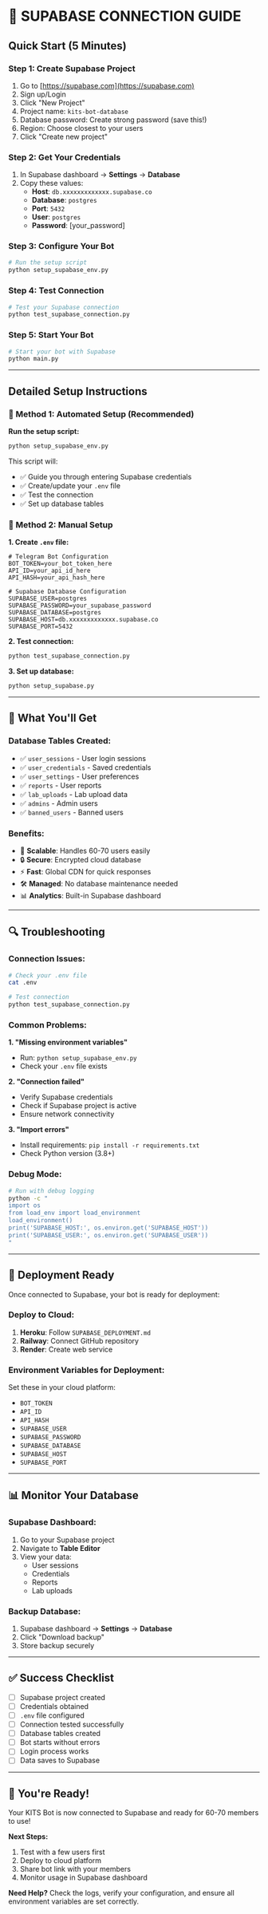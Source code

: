 # 🚀 **SUPABASE CONNECTION GUIDE**

## **Quick Start (5 Minutes)**

### **Step 1: Create Supabase Project**
1. Go to [https://supabase.com](https://supabase.com)
2. Sign up/Login
3. Click "New Project"
4. Project name: `kits-bot-database`
5. Database password: Create strong password (save this!)
6. Region: Choose closest to your users
7. Click "Create new project"

### **Step 2: Get Your Credentials**
1. In Supabase dashboard → **Settings** → **Database**
2. Copy these values:
   - **Host**: `db.xxxxxxxxxxxxx.supabase.co`
   - **Database**: `postgres`
   - **Port**: `5432`
   - **User**: `postgres`
   - **Password**: [your_password]

### **Step 3: Configure Your Bot**
```bash
# Run the setup script
python setup_supabase_env.py
```

### **Step 4: Test Connection**
```bash
# Test your Supabase connection
python test_supabase_connection.py
```

### **Step 5: Start Your Bot**
```bash
# Start your bot with Supabase
python main.py
```

---

## **Detailed Setup Instructions**

### **🔧 Method 1: Automated Setup (Recommended)**

**Run the setup script:**
```bash
python setup_supabase_env.py
```

This script will:
- ✅ Guide you through entering Supabase credentials
- ✅ Create/update your `.env` file
- ✅ Test the connection
- ✅ Set up database tables

### **🔧 Method 2: Manual Setup**

**1. Create `.env` file:**
```env
# Telegram Bot Configuration
BOT_TOKEN=your_bot_token_here
API_ID=your_api_id_here
API_HASH=your_api_hash_here

# Supabase Database Configuration
SUPABASE_USER=postgres
SUPABASE_PASSWORD=your_supabase_password
SUPABASE_DATABASE=postgres
SUPABASE_HOST=db.xxxxxxxxxxxxx.supabase.co
SUPABASE_PORT=5432
```

**2. Test connection:**
```bash
python test_supabase_connection.py
```

**3. Set up database:**
```bash
python setup_supabase.py
```

---

## **🎯 What You'll Get**

### **Database Tables Created:**
- ✅ `user_sessions` - User login sessions
- ✅ `user_credentials` - Saved credentials
- ✅ `user_settings` - User preferences
- ✅ `reports` - User reports
- ✅ `lab_uploads` - Lab upload data
- ✅ `admins` - Admin users
- ✅ `banned_users` - Banned users

### **Benefits:**
- 🚀 **Scalable**: Handles 60-70 users easily
- 🔒 **Secure**: Encrypted cloud database
- ⚡ **Fast**: Global CDN for quick responses
- 🛠️ **Managed**: No database maintenance needed
- 📊 **Analytics**: Built-in Supabase dashboard

---

## **🔍 Troubleshooting**

### **Connection Issues:**
```bash
# Check your .env file
cat .env

# Test connection
python test_supabase_connection.py
```

### **Common Problems:**

**1. "Missing environment variables"**
- Run: `python setup_supabase_env.py`
- Check your `.env` file exists

**2. "Connection failed"**
- Verify Supabase credentials
- Check if Supabase project is active
- Ensure network connectivity

**3. "Import errors"**
- Install requirements: `pip install -r requirements.txt`
- Check Python version (3.8+)

### **Debug Mode:**
```bash
# Run with debug logging
python -c "
import os
from load_env import load_environment
load_environment()
print('SUPABASE_HOST:', os.environ.get('SUPABASE_HOST'))
print('SUPABASE_USER:', os.environ.get('SUPABASE_USER'))
"
```

---

## **🚀 Deployment Ready**

Once connected to Supabase, your bot is ready for deployment:

### **Deploy to Cloud:**
1. **Heroku**: Follow `SUPABASE_DEPLOYMENT.md`
2. **Railway**: Connect GitHub repository
3. **Render**: Create web service

### **Environment Variables for Deployment:**
Set these in your cloud platform:
- `BOT_TOKEN`
- `API_ID`
- `API_HASH`
- `SUPABASE_USER`
- `SUPABASE_PASSWORD`
- `SUPABASE_DATABASE`
- `SUPABASE_HOST`
- `SUPABASE_PORT`

---

## **📊 Monitor Your Database**

### **Supabase Dashboard:**
1. Go to your Supabase project
2. Navigate to **Table Editor**
3. View your data:
   - User sessions
   - Credentials
   - Reports
   - Lab uploads

### **Backup Database:**
1. Supabase dashboard → **Settings** → **Database**
2. Click "Download backup"
3. Store backup securely

---

## **✅ Success Checklist**

- [ ] Supabase project created
- [ ] Credentials obtained
- [ ] `.env` file configured
- [ ] Connection tested successfully
- [ ] Database tables created
- [ ] Bot starts without errors
- [ ] Login process works
- [ ] Data saves to Supabase

---

## **🎉 You're Ready!**

Your KITS Bot is now connected to Supabase and ready for 60-70 members to use!

**Next Steps:**
1. Test with a few users first
2. Deploy to cloud platform
3. Share bot link with your members
4. Monitor usage in Supabase dashboard

**Need Help?** Check the logs, verify your configuration, and ensure all environment variables are set correctly.
